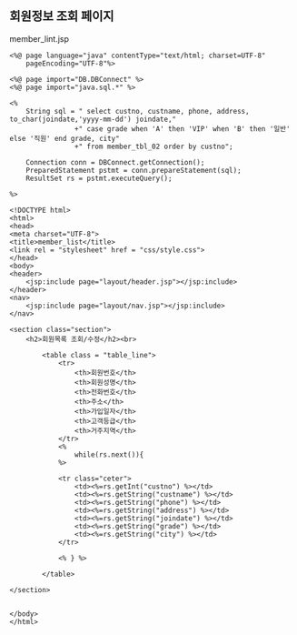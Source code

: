 ## 회원정보 조회 페이지
member_lint.jsp

    <%@ page language="java" contentType="text/html; charset=UTF-8"
        pageEncoding="UTF-8"%>
        
    <%@ page import="DB.DBConnect" %>
    <%@ page import="java.sql.*" %>
    
    <%
    	String sql = " select custno, custname, phone, address, to_char(joindate,'yyyy-mm-dd') joindate," 
    				+" case grade when 'A' then 'VIP' when 'B' then '일반' else '직원' end grade, city"
    				+" from member_tbl_02 order by custno";
    	
    	Connection conn = DBConnect.getConnection();
    	PreparedStatement pstmt = conn.prepareStatement(sql);
    	ResultSet rs = pstmt.executeQuery();	
    	
    %>    
     
    <!DOCTYPE html>
    <html>
    <head>
    <meta charset="UTF-8">
    <title>member_list</title>
    <link rel = "stylesheet" href = "css/style.css">
    </head>
    <body>
    <header>
    	<jsp:include page="layout/header.jsp"></jsp:include>
    </header>
    <nav>
    	<jsp:include page="layout/nav.jsp"></jsp:include>
    </nav>
    
    <section class="section">
    	<h2>회원목록 조회/수정</h2><br>
    		
    		<table class = "table_line">
    			<tr>
    				<th>회원번호</th>
    				<th>회원성명</th>
    				<th>전화번호</th>
    				<th>주소</th>
    				<th>가입일자</th>
    				<th>고객등급</th>
    				<th>거주지역</th>
    			</tr>
    			<%
    				while(rs.next()){
    			%>
    			
    			<tr class="ceter">
    				<td><%=rs.getInt("custno") %></td>
    				<td><%=rs.getString("custname") %></td>
    				<td><%=rs.getString("phone") %></td>
    				<td><%=rs.getString("address") %></td>
    				<td><%=rs.getString("joindate") %></td>
    				<td><%=rs.getString("grade") %></td>
    				<td><%=rs.getString("city") %></td>
    			</tr>
    			
    			<% } %>
    		
    		</table>
    	
    </section>
    	
    
    </body>
    </html>
